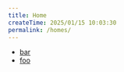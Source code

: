 ```yaml
---
title: Home
createTime: 2025/01/15 10:03:30
permalink: /homes/
---
```


- [bar](./bar.md)
- [foo](./foo.md)
